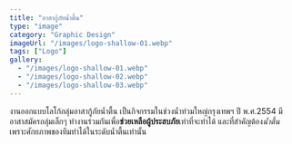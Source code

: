 ```yaml
---
title: "อาสากู้ภัยน้ำตื้น"
type: "image"
category: "Graphic Design"
imageUrl: "/images/logo-shallow-01.webp"
tags: ["Logo"]
gallery:
  - "/images/logo-shallow-01.webp"
  - "/images/logo-shallow-02.webp"
  - "/images/logo-shallow-03.webp"
---
```


งานออกแบบโลโก้กลุ่มอาสากู้ภัยน้ำตื้น เป็นกิจกรรมในช่วงน้ำท่วมใหญ่กรุงเทพฯ ปี พ.ศ.2554 มีอาสาสมัครกลุ่มเล็กๆ ทำงานร่วมกันเพื่อ**ช่วยเหลือผู้ประสบภัย**เท่าที่จะทำได้ และที่สำคัญต้อง*น้ำตื้น* เพราะศักยภาพของทีมทำได้ในระดับน้ำตื้นเท่านั้น
